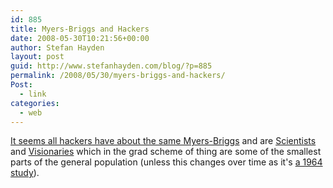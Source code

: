 ```yaml
---
id: 885
title: Myers-Briggs and Hackers
date: 2008-05-30T10:21:56+00:00
author: Stefan Hayden
layout: post
guid: http://www.stefanhayden.com/blog/?p=885
permalink: /2008/05/30/myers-briggs-and-hackers/
Post:
  - link
categories:
  - web
---
```

<a href="http://news.ycombinator.com/item?id=204240">It seems all hackers have about the same Myers-Briggs</a> and are <a href="http://www.personalitypage.com/INTJ.html">Scientists</a> and <a href="http://www.personalitypage.com/ENTP.html">Visionaries</a> which in the grad scheme of thing are some of the smallest parts of the general population (unless this changes over time as it's <a href="http://www.geocities.com/lifexplore/stats.htm">a 1964 study</a>).